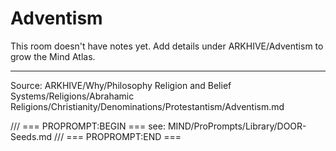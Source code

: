 # Adventism

This room doesn't have notes yet. Add details under ARKHIVE/Adventism to grow the Mind Atlas.

---
Source: ARKHIVE/Why/Philosophy Religion and Belief Systems/Religions/Abrahamic Religions/Christianity/Denominations/Protestantism/Adventism.md

/// === PROPROMPT:BEGIN ===
see: MIND/ProPrompts/Library/DOOR-Seeds.md
/// === PROPROMPT:END ===
